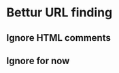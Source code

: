 # Bettur URL finding

## Ignore HTML comments

<!-- ... -->

## Ignore for now <script> tags (later on parse them with the JS handler)

## Parse JS strings

In the HTML parser, if there's a non quoted attribute just skip over it, it's unlikely to have a path in it.

## Parse inline JS inside of HTML

## Base tag

Search for <base> html tags - https://www.w3schools.com/tags/tag_base.asp
